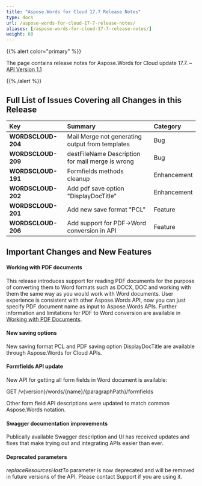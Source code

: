 ```yaml
---
title: "Aspose.Words for Cloud 17.7 Release Notes"
type: docs
url: /aspose-words-for-cloud-17-7-release-notes/
aliases: [/aspose-words-for-cloud-17-7-release-notes/]
weight: 60
---
```


{{% alert color="primary" %}} 

The page contains release notes for Aspose.Words for Cloud update 17.7. – [API Version 1.1](http://api.aspose.cloud/swagger/ui/index)

{{% /alert %}} 
## Full List of Issues Covering all Changes in this Release

|Key|Summary|Category|
| :- | :- | :- |
|**WORDSCLOUD-204**|Mail Merge not generating output from templates|Bug|
|**WORDSCLOUD-209**|destFileName Description for mail merge is wrong|Bug|
|**WORDSCLOUD-191**|Formfields methods cleanup|Enhancement|
|**WORDSCLOUD-202**|Add pdf save option "DisplayDocTitle"|Enhancement|
|**WORDSCLOUD-201**|Add new save format "PCL"|Feature|
|**WORDSCLOUD-206**|Add support for PDF->Word conversion in API|Feature|
## Important Changes and New Features
#### Working with PDF documents
This release introduces support for reading PDF documents for the purpose of converting them to Word formats such as DOCX, DOC and working with them the same way as you would work with Word documents. User experience is consistent with other Aspose.Words API, now you can just specify PDF document name as input to Aspose.Words APIs.
Further information and limitations for PDF to Word conversion are available in [Working with PDF Documents](https://docs.aspose.com/display/wordscloud/Working+with+PDF+Documents).
#### New saving options
New saving format PCL and PDF saving option DisplayDocTitle are available through Aspose.Words for Cloud APIs.
#### Formfields API update
New API for getting all form fields in Word document is available:

GET /v{version}/words/{name}/{paragraphPath}/formfields

Other form field API descriptions were updated to match common Aspose.Words notation.
#### Swagger documentation improvements
Publically available Swagger description and UI has received updates and fixes that make trying out and integrating APIs easier than ever.
#### Deprecated parameters
*replaceResourcesHostTo* parameter is now deprecated and will be removed in future versions of the API. Please contact Support if you are using it.






